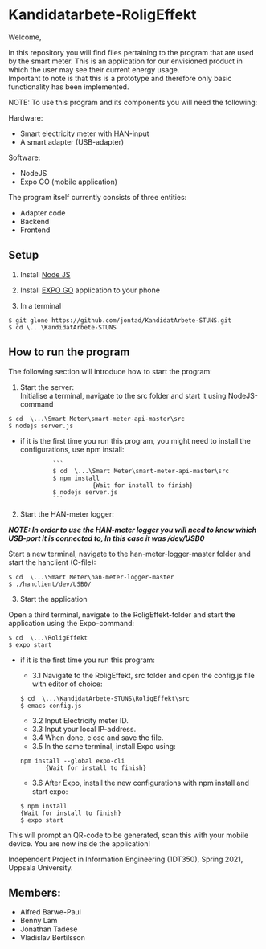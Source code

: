 # Kandidatarbete-RoligEffekt

Welcome,

In this repository you will find files pertaining to the program that are used by the smart meter. 
This is an application for our envisioned product in which the user may see their current energy usage.  
Important to note is that this is a prototype and therefore only basic functionality has been implemented.

NOTE: To use this program and its components you will need the following:

Hardware:
* Smart electricity meter with HAN-input
* A smart adapter (USB-adapter)

Software:
* NodeJS
* Expo GO (mobile application)

The program itself currently consists of three entities:
* Adapter code
* Backend 
* Frontend 

## Setup

1. Install [Node JS](https://nodejs.org/en/download/)

2. Install [EXPO GO](https://expo.io/) application to your phone

3. In a terminal

```
$ git glone https://github.com/jontad/KandidatArbete-STUNS.git
$ cd \...\KandidatArbete-STUNS
```


## How to run the program
The following section will introduce how to start the program:

1. Start the server:  
Initialise a terminal, navigate to the src folder and start it using NodeJS-command

```
$ cd  \...\Smart Meter\smart-meter-api-master\src
$ nodejs server.js
```
   - if it is the first time you run this program, you might need to install the configurations, use npm install: 

                  ```
                  $ cd  \...\Smart Meter\smart-meter-api-master\src
                  $ npm install
                             {Wait for install to finish}
                  $ nodejs server.js
                  ```

2. Start the HAN-meter logger:

 ***NOTE: In order to use the HAN-meter logger you will need to know which USB-port it is connected to, In this case it was /dev/USB0***  
 
Start a new terminal, navigate to the han-meter-logger-master folder and start the hanclient (C-file):


```
$ cd  \...\Smart Meter\han-meter-logger-master
$ ./hanclient/dev/USB0/
```

3. Start the application 

Open a third terminal, navigate to the RoligEffekt-folder and start the application using the Expo-command:

```
$ cd  \...\RoligEffekt
$ expo start
```
   - if it is the first time you run this program:
       - 3.1 Navigate to the RoligEffekt, src folder and open the config.js file with editor of choice:
       ```
       $ cd  \...\KandidatArbete-STUNS\RoligEffekt\src
       $ emacs config.js
       ```
       - 3.2 Input Electricity meter ID.
       - 3.3 Input your local IP-address.
       - 3.4 When done, close and save the file.
       - 3.5 In the same terminal, install Expo using:
       ```
       npm install --global expo-cli
              {Wait for install to finish}
       ```
       - 3.6 After Expo, install the new configurations with npm install and start expo:

       ```
       $ npm install
       {Wait for install to finish}
       $ expo start
       ```

This will prompt an QR-code to be generated, scan this with your mobile device.
You are now inside the application!


Independent Project in Information Engineering (1DT350),
Spring 2021, Uppsala University.

## Members: 
- Alfred Barwe-Paul
- Benny Lam
- Jonathan Tadese
- Vladislav Bertilsson
